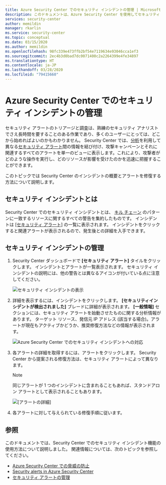 ```yaml
---
title: Azure Security Center でのセキュリティ インシデントの管理 | Microsoft Docs
description: このドキュメントは、Azure Security Center を使用してセキュリティ インシデントを処理するために役立ちます。
services: security-center
author: memildin
manager: rkarlin
ms.service: security-center
ms.topic: conceptual
ms.date: 03/15/2020
ms.author: memildin
ms.openlocfilehash: 98fc339e473ffb2bf54e7119634e93046cca1ef3
ms.sourcegitcommit: 2ec4b3d0bad7dc0071400c2a2264399e4fe34897
ms.translationtype: HT
ms.contentlocale: ja-JP
ms.lasthandoff: 03/28/2020
ms.locfileid: "79415660"
---
```

# <a name="manage-security-incidents-in-azure-security-center"></a>Azure Security Center でのセキュリティ インシデントの管理

セキュリティ アラートのトリアージと調査は、熟練のセキュリティ アナリストでさえ長時間を要することのある作業であり、多くのユーザーにとっては、どこから始めればよいのかもわかりません。 Security Center では、[分析](security-center-detection-capabilities.md)を利用して異なる[セキュリティ アラート](security-center-managing-and-responding-alerts.md)間の情報を結び付け、攻撃キャンペーンとそれに関連するすべてのアラートを単一のビューに表示します。これにより、攻撃者がどのような操作を実行し、どのリソースが影響を受けたのかを迅速に把握することができます。

このトピックでは Security Center のインシデントの概要とアラートを修復する方法について説明します。

## <a name="what-is-a-security-incident"></a>セキュリティ インシデントとは

Security Center でのセキュリティ インシデントとは、 [キル チェーン](alerts-reference.md#intentions) のパターンに一致するリソースに関するすべての警告を集約したものです。 インシデントは [[セキュリティ アラート]](security-center-managing-and-responding-alerts.md) の一覧に表示されます。 インシデントをクリックすると関連アラートが表示されるので、発生後との詳細を入手できます。

## <a name="managing-security-incidents"></a>セキュリティ インシデントの管理

1. Security Center ダッシュボードで **[セキュリティ アラート]** タイルをクリックします。 インシデントとアラートが一覧表示されます。 セキュリティ インシデントの説明には、他の警告とは異なるアイコンが付いている点に注意してください。

    ![セキュリティ インシデントの表示](./media/security-center-managing-and-responding-alerts/security-center-manage-alerts.png)

1. 詳細を表示するには、インシデントをクリックします。 **[セキュリティインシデントが検出されました]** ブレードに詳細が表示されます。 **[一般情報]** セクションには、セキュリティ アラートを始動させたものに関する分析情報があります。 ターゲット リソース、発信元 IP アドレス (該当する場合)。アラートが現在もアクティブかどうか、推奨修復方法などの情報が表示されます。  

    ![Azure Security Center でのセキュリティ インシデントへの対応](./media/security-center-managing-and-responding-alerts/security-center-alert-incident.png)

1. 各アラートの詳細を取得するには、アラートをクリックします。 Security Center から提案される修復方法は、セキュリティ アラートによって異なります。

   > [!NOTE]
   > 同じアラートが 1 つのインシデントに含まれることもあれば、スタンドアロン アラートとして表示されることもあります。

    ![[アラートの詳細]](./media/security-center-incident/security-center-incident-alert.png)

1. 各アラートに対して与えられている修復手順に従います。


## <a name="see-also"></a>参照
このドキュメントでは、Security Center でのセキュリティ インシデント機能の使用方法について説明しました。 関連情報については、次のトピックを参照してください。

* [Azure Security Center での脅威の防止](threat-protection.md)
* [Security alerts in Azure Security Center](security-center-alerts-overview.md)
* [セキュリティ アラートの管理](security-center-managing-and-responding-alerts.md)